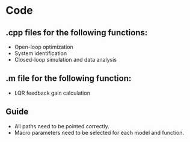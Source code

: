 # Code
## .cpp files for the following functions:
- Open-loop optimization
- System identification
- Closed-loop simulation and data analysis

## .m file for the following function:
- LQR feedback gain calculation

## Guide
- All paths need to be pointed correctly.
- Macro parameters need to be selected for each model and function.
